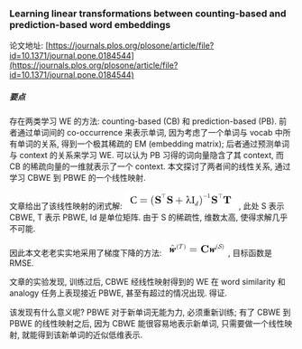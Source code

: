 ### Learning linear transformations between counting-based and prediction-based word embeddings

论文地址: [https://journals.plos.org/plosone/article/file?id=10.1371/journal.pone.0184544](https://journals.plos.org/plosone/article/file?id=10.1371/journal.pone.0184544)

##### 要点

存在两类学习 WE 的方法: counting-based (CB) 和 prediction-based (PB). 前者通过单词间的 co-occurrence 来表示单词, 因为考虑了一个单词与 vocab 中所有单词的关系, 得到一个极其稀疏的 EM (embedding matrix); 后者通过预测单词与 context 的关系来学习 WE. 可以认为 PB 习得的词向量隐含了其 context, 而 CB 的稀疏向量的一维就表示了一个 context. 本文探讨了两者间的线性关系, 通过学习 CBWE 到 PBWE 的一个线性映射.

文章给出了该线性映射的闭式解: ![CB2PB close-form](../../img/201811/CB2PB_linear_projection_close-form.png), 此处 S 表示 CBWE, T 表示 PBWE, Id 是单位矩阵. 由于 S 的稀疏性, 维数太高, 使得求解几乎不可能.

因此本文老老实实地采用了梯度下降的方法: ![CB2PB stochasticly](../../img/201811/CB2PB_stochasticly.png), 目标函数是 RMSE.

文章的实验发现, 训练过后, CBWE 经线性映射得到的 WE 在 word similarity 和 analogy 任务上表现接近 PBWE, 甚至有超过的情况出现. 得证.

该发现有什么意义呢? PBWE 对于新单词无能为力, 必须重新训练; 有了 CBWE 到 PBWE 的线性映射之后, 因为 CBWE 能很容易地表示新单词, 只需要做一个线性映射, 就能得到该新单词的近似低维表示.
